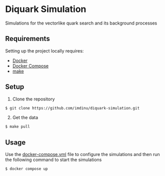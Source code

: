 # Diquark Simulation

Simulations for the vectorlike quark search and its background processes

## Requirements
Setting up the project locally requires:
- [Docker](https://docs.docker.com/get-docker/)
- [Docker Compose](https://docs.docker.com/compose/install/)
- [make](https://www.gnu.org/software/make/)

## Setup
1. Clone the repository
```bash
$ git clone https://github.com/imdinu/diquark-simulation.git
```
2. Get the data
```bash
$ make pull
```

## Usage
Use the [docker-compose.yml](./docker-compose.yml) file to configure the simulations and then run the following command to start the simulations
```bash
$ docker compose up
```